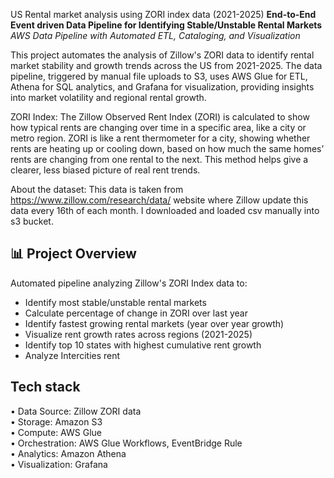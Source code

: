 US Rental market analysis using ZORI index data (2021-2025)
**End-to-End Event driven Data Pipeline for Identifying Stable/Unstable Rental Markets**  
*AWS Data Pipeline with Automated ETL, Cataloging, and Visualization*

This project automates the analysis of Zillow's ZORI data to identify rental market stability and growth trends across the US from 2021-2025. The data pipeline, triggered by manual file uploads to S3, uses AWS Glue for ETL, Athena for SQL analytics, and Grafana for visualization, providing insights into market volatility and regional rental growth.

ZORI Index:
The Zillow Observed Rent Index (ZORI) is calculated to show how typical rents are changing over time in a specific area, like a city or metro region.
ZORI is like a rent thermometer for a city, showing whether rents are heating up or cooling down, based on how much the same homes’ rents are changing from one rental to the next. This method helps give a clearer, less biased picture of real rent trends.

About the dataset:
This data is taken from https://www.zillow.com/research/data/ website where Zillow update this data every 16th of each month. I downloaded and loaded csv manually into s3 bucket.

## 📊 Project Overview
Automated pipeline analyzing Zillow's ZORI Index data to:
- Identify most stable/unstable rental markets
- Calculate percentage of change in ZORI over last year
- Identify fastest growing rental markets (year over year growth)
- Visualize rent growth rates across regions (2021-2025)
- Identify top 10 states with highest cumulative rent growth
- Analyze Intercities rent

## **Tech stack**  
• Data Source: Zillow ZORI data  
• Storage: Amazon S3  
• Compute: AWS Glue  
• Orchestration: AWS Glue Workflows, EventBridge Rule  
• Analytics: Amazon Athena  
• Visualization: Grafana


